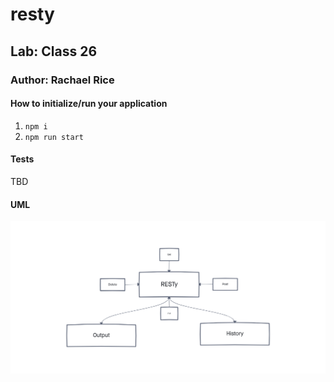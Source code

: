 # resty

## Lab: Class 26

### Author: Rachael Rice

#### How to initialize/run your application

1. `npm i`
2. `npm run start`

#### Tests

TBD

#### UML

![RESTy-UML](./resty-uml.png)
